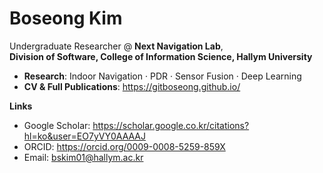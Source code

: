 # Boseong Kim

Undergraduate Researcher @ **Next Navigation Lab**,  
**Division of Software, College of Information Science, Hallym University**

- **Research**: Indoor Navigation · PDR · Sensor Fusion · Deep Learning  
- **CV & Full Publications**: https://gitboseong.github.io/

**Links**  
- Google Scholar: https://scholar.google.co.kr/citations?hl=ko&user=EO7yVY0AAAAJ  
- ORCID: https://orcid.org/0009-0008-5259-859X  
- Email: bskim01@hallym.ac.kr
